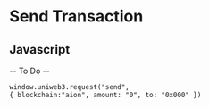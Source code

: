 # Send Transaction

## Javascript
-- To Do --
```
window.uniweb3.request("send",
{ blockchain:"aion", amount: "0", to: "0x000" })
```

